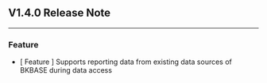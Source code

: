 ## V1.4.0 Release Note

---

### Feature

- [ Feature ] Supports reporting data from existing data sources of BKBASE during data access
